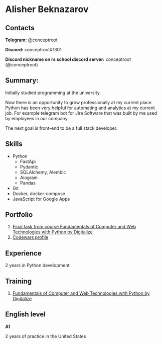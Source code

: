 # Alisher Beknazarov

## Contacts
**Telegram:** @conceptroot

**Discord:** conceptroot#1301 

**Discord nickname on rs school discord server:** conceptroot (@conceptroot)

## Summary:
Initially studied programming at the university.

Now there is an opportunity to grow professionally at my current place. Python has been very helpful for automating and analytics at my current job. For example telegram bot for Jira Software that was built by me used by employees in our company.

The next goal is front-end to be a full stack developer.

## Skills
- Python
    - FastApi
    - Pydantic
    - SQLAlchemy, Alembic
    - Aiogram
    - Pandas
- Git
- Docker, docker-compose
- JavaScript for Google Apps

## Portfolio
1. [Final task from course Fundamentals of Computer and Web Technologies with Python by Digitalize](https://github.com/conceptroot/rksok22)
2. [Codewars profile](https://www.codewars.com/users/conceptroot/stats)

## Experience
2 years in Python development

## Training
1. [Fundamentals of Computer and Web Technologies with Python by Digitalize](https://stepik.org/course/96018/syllabus)

## English level
**A1**

2 years of practice in the United States